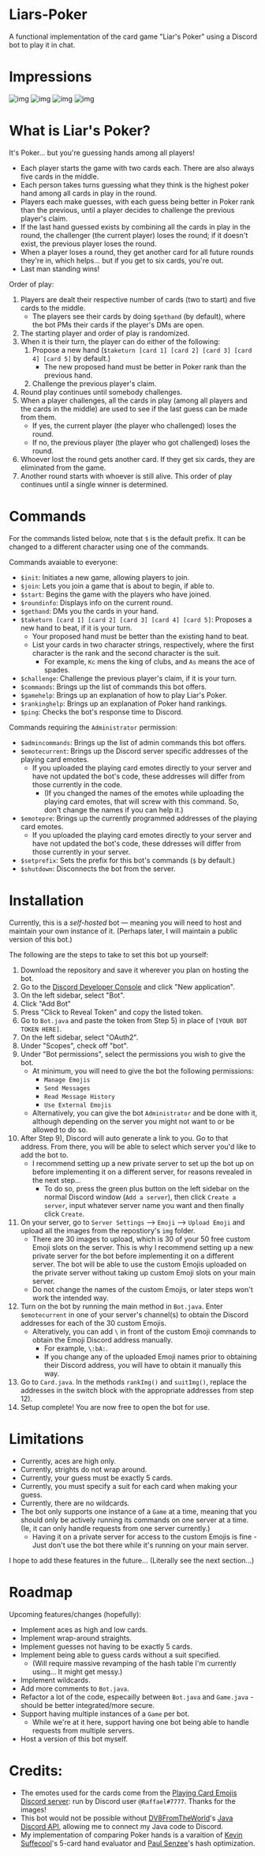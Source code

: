 # Liars-Poker
A functional implementation of the card game "Liar's Poker" using a Discord bot to play it in chat.

# Impressions
![img](https://i.imgur.com/tYfGKiX.jpg)
![img](https://i.imgur.com/gIFL6Qj.jpg)
![img](https://i.imgur.com/EEPRwwZ.jpg)
![img](https://i.imgur.com/HyS6pKo.jpg)

# What is Liar's Poker?
It's Poker... but you're guessing hands among all players!

- Each player starts the game with two cards each. There are also always five cards in the middle. 
- Each person takes turns guessing what they think is the highest poker hand among all cards in play in the round. 
- Players each make guesses, with each guess being better in Poker rank than the previous, until a player decides to challenge the previous player's claim. 
- If the last hand guessed exists by combining all the cards in play in the round, the challenger (the current player) loses the round; if it doesn't exist, the previous player loses the round. 
- When a player loses a round, they get another card for all future rounds they're in, which helps... but if you get to six cards, you're out. 
- Last man standing wins!

Order of play:
1) Players are dealt their respective number of cards (two to start) and five cards to the middle.
   - The players see their cards by doing ```$gethand``` (by default), where the bot PMs their cards if the player's DMs are open.
2) The starting player and order of play is randomized.
3) When it is their turn, the player can do either of the following:
   1) Propose a new hand (```$taketurn [card 1] [card 2] [card 3] [card 4] [card 5]``` by default.) 
      - The new proposed hand must be better in Poker rank than the previous hand.
   2) Challenge the previous player's claim.
4) Round play continues until somebody challenges.
5) When a player challenges, all the cards in play (among all players and the cards in the middle) are used to see if the last guess can be made from them.
   - If yes, the current player (the player who challenged) loses the round.
   - If no, the previous player (the player who got challenged) loses the round.
6) Whoever lost the round gets another card. If they get six cards, they are eliminated from the game.
7) Another round starts with whoever is still alive. This order of play continues until a single winner is determined.

# Commands
For the commands listed below, note that ```$``` is the default prefix. It can be changed to a different character using one of the commands.

Commands avaiable to everyone:
- ```$init```: Initiates a new game, allowing players to join.
- ```$join```: Lets you join a game that is about to begin, if able to.
- ```$start```: Begins the game with the players who have joined.
- ```$roundinfo```: Displays info on the current round.
- ```$gethand```: DMs you the cards in your hand.
- ```$taketurn [card 1] [card 2] [card 3] [card 4] [card 5]```: Proposes a new hand to beat, if it is your turn.
  - Your proposed hand must be better than the existing hand to beat.
  - List your cards in two character strings, respectively, where the first character is the rank and the second character is the suit.
    - For example, ```Kc``` mens the king of clubs, and ```As``` means the ace of spades.
- ```$challenge```: Challenge the previous player's claim, if it is your turn.
- ```$commands```: Brings up the list of commands this bot offers.
- ```$gamehelp```: Brings up an explanation of how to play Liar's Poker.
- ```$rankinghelp```: Brings up an explanation of Poker hand rankings.
- ```$ping```: Checks the bot's response time to Discord.

Commands requiring the ```Administrator``` permission:
- ```$admincommands```: Brings up the list of admin commands this bot offers.
- ```$emotecurrent```: Brings up the Discord server specific addresses of the playing card emotes.
  - If you uploaded the playing card emotes directly to your server and have not updated the bot's code, these addresses will differ from those currently in the code.
    - (If you changed the names of the emotes while uploading the playing card emotes, that will screw with this command. So, don't change the names if you can help it.)
- ```$emotepre```: Brings up the currently programmed addresses of the playing card emotes. 
  - If you uploaded the playing card emotes directly to your server and have not updated the bot's code, these ddresses will differ from those currently in your server.
- ```$setprefix```: Sets the prefix for this bot's commands (```$``` by default.)
- ```$shutdown```: Disconnects the bot from the server.

# Installation
Currently, this is a *self-hosted* bot — meaning you will need to host and maintain your own instance of it.
(Perhaps later, I will maintain a public version of this bot.)

The following are the steps to take to set this bot up yourself:

1) Download the repository and save it wherever you plan on hosting the bot.
2) Go to the [Discord Developer Console](https://discord.com/developers/applications) and click "New application".
3) On the left sidebar, select "Bot".
4) Click "Add Bot"
5) Press "Click to Reveal Token" and copy the listed token.
6) Go to ```Bot.java``` and paste the token from Step 5) in place of ```[YOUR BOT TOKEN HERE]```.
7) On the left sidebar, select "OAuth2".
8) Under "Scopes", check off "bot".
9) Under "Bot permissions", select the permissions you wish to give the bot.
   - At minimum, you will need to give the bot the following permissions:
     - ```Manage Emojis```
     - ```Send Messages```
     - ```Read Message History```
     - ```Use External Emojis```
   - Alternatively, you can give the bot ```Administrator``` and be done with it, although depending on the server you might not want to or be allowed to do so.
10) After Step 9), Discord will auto generate a link to you. Go to that address. From there, you will be able to select which server you'd like to add the bot to.
    - I recommend setting up a new private server to set up the bot up on before implementing it on a different server, for reasons revealed in the next step...
      - To do so, press the green plus button on the left sidebar on the normal Discord window (```Add a server```), then click ```Create a server```, input whatever server name you want and then finally click ```Create```.
11) On your server, go to ```Server Settings``` --> ```Emoji``` --> ```Upload Emoji``` and upload all the images from the repostiory's ```img``` folder.
    - There are 30 images to upload, which is 30 of your 50 free custom Emoji slots on the server. This is why I recommend setting up a new private server for the bot before implementing it on a different server. The bot will be able to use the custom Emojis uploaded on the private server without taking up custom Emoji slots on your main server.
    - Do not change the names of the custom Emojis, or later steps won't work the intended way.
12) Turn on the bot by running the main method in ```Bot.java```. Enter ```$emotecurrent``` in one of your server's channel(s) to obtain the Discord addresses for each of the 30 custom Emojis.
    - Alteratively, you can add ```\``` in front of the custom Emoji commands to obtain the Emoji Discord address manually.
      - For example, ```\:bA:```.
      - If you change any of the uploaded Emoji names prior to obtaining their Discord address, you will have to obtain it manually this way.
13) Go to ```Card.java```. In the methods ```rankImg()``` and ```suitImg()```, replace the addresses in the switch block with the appropriate addresses from step 12).
14) Setup complete! You are now free to open the bot for use.

# Limitations
- Currently, aces are high only.
- Currently, strights do not wrap around.
- Currently, your guess must be exactly 5 cards.
- Currently, you must specify a suit for each card when making your guess.
- Currently, there are no wildcards.
- The bot only supports one instance of a ```Game``` at a time, meaning that you should only be actively running its commands on one server at a time. (Ie, it can only handle requests from one server currently.)
  - Having it on a private server for access to the custom Emojis is fine - Just don't use the bot there while it's running on your main server.

I hope to add these features in the future... (Literally see the next section...)

# Roadmap
Upcoming features/changes (hopefully):
- Implement aces as high and low cards.
- Implement wrap-around straights.
- Implement guesses not having to be exactly 5 cards.
- Implement being able to guess cards without a suit specified. 
  - (Will require massive revamping of the hash table I'm currently using... It might get messy.)
- Implement wildcards.
- Add more comments to ```Bot.java```.
- Refactor a lot of the code, especailly between ```Bot.java``` and ```Game.java``` - should be better integrated/more secure.
- Support having multiple instances of a ```Game``` per bot.
  - While we're at it here, support having one bot being able to handle requests from multiple servers.
- Host a version of this bot myself.

# Credits:
- The emotes used for the cards come from the [Playing Card Emojis Discord server](https://top.gg/servers/623564336052568065?__cf_chl_jschl_tk__=e17b8191a8c7ebabd298fbfe2ce14fe85c64f98a-1597032695-0-AfY8PVb4ID-Y9xIXT83UkwxQwLK7Qm-cQvYxpppJABZASW-8wc8XIEneE2EaHtTZRmfOAfdb-vC5z75ooZhxPWsT42QyYUiOPXNtZbVoALx8FrWbLuhQf_DohpCnxnfSZemiMsXSmuQi13kqVd8YaQDnvt6l1UbNcwhwCeEIXK8auQl6k4fzsdlTMDByW0qe290lKDQ3TEMv_Nm8kBLbpcKCLk75qTZrYnEovNfa3QprCRq6IcvnMMW5XJYRIBIvNwCC4o1FEaDrDE7ldnG3ukeIW8LQG3nARtrGnwC5ypistlAJiHgTnvo9zVGMWYiq5w): run by Discord user ```@Raffael#7777```. Thanks for the images!
- This bot would not be possible without [DV8FromTheWorld](https://github.com/DV8FromTheWorld)'s [Java Discord API](https://github.com/DV8FromTheWorld/JDA), allowing me to connect my Java code to Discord.
- My implementation of comparing Poker hands is a varaition of [Kevin Suffecool](http://suffe.cool/poker/evaluator.html)'s 5-card hand evaluator and [Paul Senzee](http://senzee.blogspot.com/2006/06/some-perfect-hash.html)'s hash optimization.
